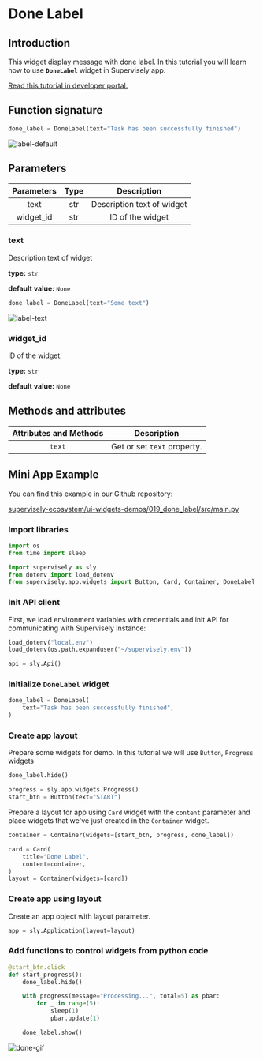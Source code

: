# Done Label

## Introduction

This widget display message with done label. In this tutorial you will learn how to use **`DoneLabel`** widget in Supervisely app.

[Read this tutorial in developer portal.](https://developer.supervise.ly/app-development/apps-with-gui/done-label)

## Function signature

```python
done_label = DoneLabel(text="Task has been successfully finished")
```

![label-default](https://user-images.githubusercontent.com/79905215/218078545-53840478-4f2d-4b74-a4c7-2838efba93b9.png)

## Parameters

| Parameters | Type |        Description         |
| :--------: | :--: | :------------------------: |
|    text    | str  | Description text of widget |
| widget_id  | str  |      ID of the widget      |

### text

Description text of widget

**type:** `str`

**default value:** `None`

```python
done_label = DoneLabel(text="Some text")
```

![label-text](https://user-images.githubusercontent.com/79905215/218078983-94449c90-3436-4da8-8107-cbdc29c416c0.png)

### widget_id

ID of the widget.

**type:** `str`

**default value:** `None`

## Methods and attributes

| Attributes and Methods | Description                 |
| :--------------------: | --------------------------- |
|         `text`         | Get or set `text` property. |

## Mini App Example

You can find this example in our Github repository:

[supervisely-ecosystem/ui-widgets-demos/019_done_label/src/main.py](https://github.com/supervisely-ecosystem/ui-widgets-demos/blob/master/019_done_label/src/main.py)

### Import libraries

```python
import os
from time import sleep

import supervisely as sly
from dotenv import load_dotenv
from supervisely.app.widgets import Button, Card, Container, DoneLabel
```

### Init API client

First, we load environment variables with credentials and init API for communicating with Supervisely Instance:

```python
load_dotenv("local.env")
load_dotenv(os.path.expanduser("~/supervisely.env"))

api = sly.Api()
```

### Initialize `DoneLabel` widget

```python
done_label = DoneLabel(
    text="Task has been successfully finished",
)
```

### Create app layout

Prepare some widgets for demo.
In this tutorial we will use `Button`, `Progress` widgets

```python
done_label.hide()

progress = sly.app.widgets.Progress()
start_btn = Button(text="START")
```

Prepare a layout for app using `Card` widget with the `content` parameter and place widgets that we've just created in the `Container` widget.

```python
container = Container(widgets=[start_btn, progress, done_label])

card = Card(
    title="Done Label",
    content=container,
)
layout = Container(widgets=[card])
```

### Create app using layout

Create an app object with layout parameter.

```python
app = sly.Application(layout=layout)
```

### Add functions to control widgets from python code

```python
@start_btn.click
def start_progress():
    done_label.hide()

    with progress(message="Processing...", total=5) as pbar:
        for _ in range(5):
            sleep(1)
            pbar.update(1)

    done_label.show()
```

![done-gif](https://user-images.githubusercontent.com/79905215/218423940-5b178198-06e2-4d4e-8d99-1154f5c3889b.gif)
